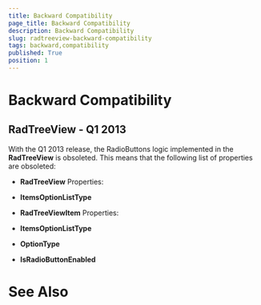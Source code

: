 ```yaml
---
title: Backward Compatibility
page_title: Backward Compatibility
description: Backward Compatibility
slug: radtreeview-backward-compatibility
tags: backward,compatibility
published: True
position: 1
---
```


# Backward Compatibility





## RadTreeView - Q1 2013

With the Q1 2013 release, the RadioButtons logic implemented in the __RadTreeView__ is obsoleted. This means that the following list of properties are obsoleted:
		

* __RadTreeView__ Properties:
			

* __ItemsOptionListType__

* __RadTreeViewItem__ Properties:
			

* __ItemsOptionListType__

* __OptionType__

* __IsRadioButtonEnabled__

# See Also
